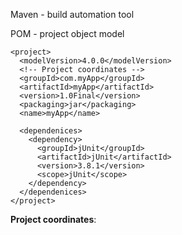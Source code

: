 Maven - build automation tool

POM - project object model
```
<project>
  <modelVersion>4.0.0</modelVersion>
  <!-- Project coordinates -->
  <groupId>com.myApp</groupId>
  <artifactId>myApp</artifactId>
  <version>1.0Final</version>
  <packaging>jar</packaging>
  <name>myApp</name>
  
  <dependenices>
    <dependency>
      <groupId>jUnit</groupId>
      <artifactId>jUnit</artifactId>
      <version>3.8.1</version>
      <scope>jUnit</scope>
    </dependency>
  </dependenices>
</project>
```

**Project coordinates**:
